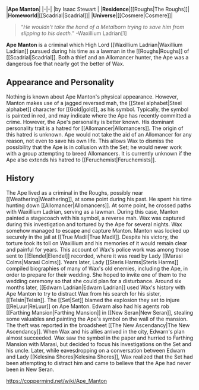 |**Ape Manton**|
|-|-|
|by  Isaac Stewart |
|**Residence**|[[Roughs\|The Roughs]]|
|**Homeworld**|[[Scadrial\|Scadrial]]|
|**Universe**|[[Cosmere\|Cosmere]]|

>“*He wouldn't take the hand of a Metalborn trying to save him from slipping to his death.*”
\-Waxillium Ladrian[1]


**Ape Manton** is a criminal which High Lord [[Waxillium Ladrian\|Waxillium Ladrian]] pursued during his time as a lawman in the [[Roughs\|Roughs]] of [[Scadrial\|Scadrial]]. Both a thief and an Allomancer hunter, the Ape was a dangerous foe that nearly got the better of Wax.

## Appearance and Personality
Nothing is known about Ape Manton's physical appearance. However, Manton makes use of a jagged reversed mah, the [[Steel alphabet\|Steel alphabet]] character for [[Gold\|gold]], as his symbol. Typically, the symbol is painted in red, and may indicate where the Ape has recently committed a crime.
However, the Ape's personality is better known. His dominant personality trait is a hatred for [[Allomancer\|Allomancers]]. The origin of this hatred is unknown. Ape would not take the aid of an Allomancer for any reason, not even to save his own life. This allows Wax to dismiss the possibility that the Ape is in collusion with the Set; he would never work with a group attempting to breed Allomancers. It is currently unknown if the Ape also extends his hatred to [[Feruchemist\|Feruchemists]].

## History
The Ape lived as a criminal in the Roughs, possibly near [[Weathering\|Weathering]], at some point during his past. He spent his time hunting down [[Allomancer\|Allomancers]]. At some point, he crossed paths with Waxillium Ladrian, serving as a lawman. During this case, Manton painted a stagecoach with his symbol, a reverse mah. Wax was captured during this investigation and tortured by the Ape for several nights. Wax somehow managed to escape and capture Manton. Manton was locked up securely in the jail at [[True Madil\|True Madil]]. Despite his victory, the torture took its toll on Waxillium and his memories of it would remain clear and painful for years. This account of Wax's police work was among those sent to [[Elendel\|Elendel]] recorded, where it was read by Lady [[Marasi Colms\|Marasi Colms]].
Years later, Lady [[Steris Harms\|Steris Harms]] compiled biographies of many of Wax's old enemies, including the Ape, in order to prepare for their wedding. She hoped to invite one of them to the wedding ceremony so that she could plan for a disturbance.
Around six months later, [[Edwarn Ladrian\|Edwarn Ladrian]] used Wax's history with Ape Manton to try to distract Wax from his search for his sister, [[Telsin\|Telsin]]. The [[Set\|Set]] blamed the explosion they set to injure [[ReLuur\|ReLuur]] on Ape Manton. Edwarn also had his agents rob [[Farthing Mansion\|Farthing Mansion]] in [[New Seran\|New Seran]], stealing some valuables and painting the Ape's symbol on the wall of the mansion. The theft was reported in the broadsheet [[The New Ascendancy\|The New Ascendancy]]. When Wax and his allies arrived in the city, Edwarn's plan almost succeeded. Wax saw the symbol in the paper and hurried to Farthing Mansion with Marasi, but decided to focus his investigations on the Set and his uncle. Later, while eavesdropping on a conversation between Edwarn and Lady [[Kelesina Shores\|Kelesina Shores]], Wax realized that the Set had been attempting to distract him and came to believe that the Ape had never been in New Seran.



https://coppermind.net/wiki/Ape_Manton